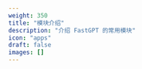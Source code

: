 ```yaml
---
weight: 350
title: "模块介绍"
description: "介绍 FastGPT 的常用模块"
icon: "apps"
draft: false
images: []
---
```


<!-- 350 ~ 400 -->